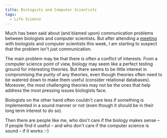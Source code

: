 ```yaml
---
title: Biologists and Computer Scientists
tags:
  - Life Science
---
```


Much has been said about (and blamed upon) communication problems between biologists and computer scientists. But after attending a [meeting](http://lbd.epfl.ch/e/conferences/sbiolbd2006/) with biologists and computer scientists this week, I am starting to suspect that the problem isn't just communication.

The main problem may be that there is often a conflict of interests. From a computer science point of view, biology may seem like a perfect testing ground for interesting theories. But there seems to be little interest in compromising the purity of any theories, even though theories often need to be watered down to make them useful (consider relational databases). Moreover, the most challenging theories may not be the ones that help address the most pressing issues biologists face.

Biologists on the other hand often couldn't care less if something is implemented in a sound manner or not (even though it should be in their long term interest to do so).

Then there are people like me, who don't care if the biology makes sense – if people find it useful – and who don't care if the computer science is sound – if it works :-)

